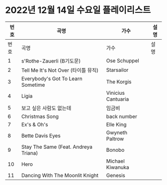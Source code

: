 # 2022년 12월 14일 수요일 플레이리스트

| 번호 | 곡명 | 가수 | 설명 |
|------|------|------|------|
| 번호 | 곡명 | 가수 | 설명 |
| 1 | s'Rothe-Zauerli (B기도문) | Ose Schuppel |  |
| 2 | Tell Me It's Not Over (타이틀 뮤직) | Starsailor |  |
| 3 | Everybody's Got To Learn Sometime | The Korgis |  |
| 4 | Ligia | Vinicius Cantuaria |  |
| 5 | 보고 싶은 사람도 없는데 | 임금비 |  |
| 6 | Christmas Song | back number |  |
| 7 | Ex's & Oh's | Elle King |  |
| 8 | Bette Davis Eyes | Gwyneth Paltrow |  |
| 9 | Stay The Same (Feat. Andreya Triana) | Bonobo |  |
| 10 | Hero | Michael Kiwanuka |  |
| 11 | Dancing With The Moonlit Knight | Genesis |  |
